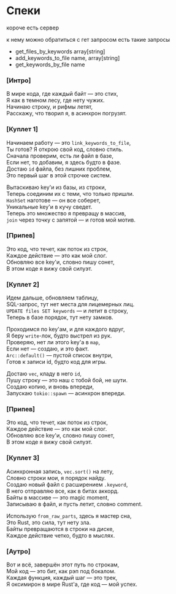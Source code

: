# Спеки

короче есть сервер

к нему можно обратиться с гет запросом
есть такие запросы

- get_files_by_keywords array[string]
- add_keywords_to_file name, array[string]
- get_keywords_by_file name


### **[Интро]**

В мире кода, где каждый байт — это стих,  
Я как в темном лесу, где нету чужих.  
Начинаю строку, и рифмы летят,  
Расскажу, что творил я, в асинхрон погрузят.

### **[Куплет 1]**

Начинаем работу — это `link_keywords_to_file`,  
Ты готов? Я открою свой код, словно стиль.  
Сначала проверим, есть ли файл в базе,  
Если нет, то добавим, я здесь будто в фазе.  
Достаю `id` файла, без лишних проблем,  
Это первый шаг в этой строчке систем.

Вытаскиваю key'и из базы, из строки,  
Теперь соединим их с теми, что только пришли.  
`HashSet` наготове — он все соберет,  
Уникальные key'и в кучу сведет.  
Теперь это множество я превращу в массив,  
`join` через точку с запятой — и готов мой мотив.

### **[Припев]**

Это код, что течет, как поток из строк,  
Каждое действие — это как мой слог.  
Обновляю все key'и, словно пишу сонет,  
В этом коде я вижу свой силуэт.

### **[Куплет 2]**

Идем дальше, обновляем таблицу,  
SQL-запрос, тут нет места для лицемерных лиц.  
`UPDATE files SET keywords` — и летит в строку,  
Теперь в базе порядок, тут нету замков.

Проходимся по key'ам, и для каждого вдруг,  
Я беру `write`-лок, будто выстрел из рук.  
Проверяю, нет ли этого key'а в `map`,  
Если нет — создаю, и это факт.  
`Arc::default()` — пустой список внутри,  
Готов к записи id, будто код для игры.

Достаю `vec`, кладу в него `id`,  
Пушу строку — это наш с тобой бой, не шути.  
Создаю копию, и вновь впереди,  
Запускаю `tokio::spawn` — асинхрон впереди.

### **[Припев]**

Это код, что течет, как поток из строк,  
Каждое действие — это как мой слог.  
Обновляю все key'и, словно пишу сонет,  
В этом коде я вижу свой силуэт.

### **[Куплет 3]**

Асинхронная запись, `vec.sort()` на лету,  
Словно строки мои, я порядок найду.  
Создаю новый файл с расширением `.keyword`,  
В него отправляю все, как в битах аккорд.  
Байты в массиве — это magic moment,  
Записываю в файл, и пусть летит, словно comment.

Использую `from_raw_parts`, здесь я мастер сна,  
Это Rust, это сила, тут нету зла.  
Байты превращаются в строки на диске,  
Каждое действие четко, будто в мыслях.

### **[Аутро]**

Вот и всё, завершён этот путь по строкам,  
Мой код — это бит, как рэп под бокалом.  
Каждая функция, каждый шаг — это трек,  
Я оксимирон в мире Rust'а, где код — мой успех.
